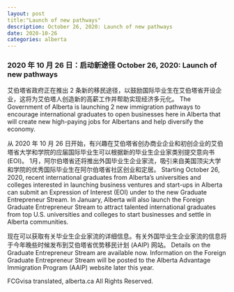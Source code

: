```yaml
---
layout: post
title:"Launch of new pathways"
description: October 26, 2020: Launch of new pathways
date: 2020-10-26
categories: alberta
---
```


### 2020 年 10 月 26 日：启动新途径	October 26, 2020: Launch of new pathways

艾伯塔省政府正在推出 2 条新的移民途径，以鼓励国际毕业生在艾伯塔省开设企业，这将为艾伯塔人创造新的高薪工作并帮助实现经济多元化。	The Government of Alberta is launching 2 new immigration pathways to encourage international graduates to open businesses here in Alberta that will create new high-paying jobs for Albertans and help diversify the economy.

从 2020 年 10 月 26 日开始，有兴趣在艾伯塔省创办商业企业和初创企业的艾伯塔省大学和学院的应届国际毕业生可以根据新的毕业生企业家类别提交意向书 (EOI)。 1月，阿尔伯塔省还将推出外国毕业生企业家流，吸引来自美国顶尖大学和学院的优秀国际毕业生在阿尔伯塔省社区创业和定居。	Starting October 26, 2020, recent international graduates from Alberta’s universities and colleges interested in launching business ventures and start-ups in Alberta can submit an Expression of Interest (EOI) under to the new Graduate Entrepreneur Stream. In January, Alberta will also launch the Foreign Graduate Entrepreneur Stream to attract talented international graduates from top U.S. universities and colleges to start businesses and settle in Alberta communities.

现在可以获取有关毕业生企业家流的详细信息。有关外国毕业生企业家流的信息将于今年晚些时候发布到艾伯塔省优势移民计划 (AAIP) 网站。	Details on the Graduate Entrepreneur Stream are available now. Information on the Foreign Graduate Entrepreneur Stream will be posted to the Alberta Advantage Immigration Program (AAIP) website later this year.

FCGvisa translated, alberta.ca All Rights Reserved.
